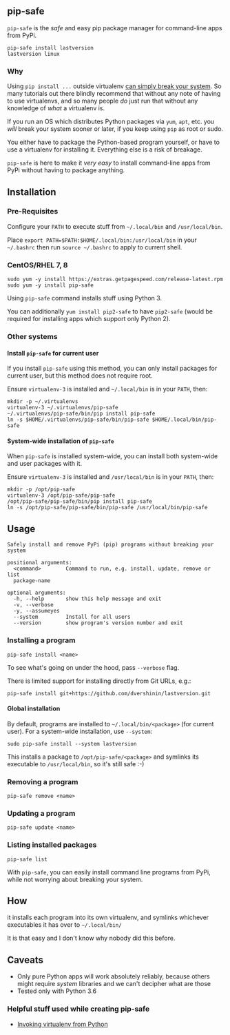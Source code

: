 ## pip-safe

`pip-safe` is the *safe* and easy pip package manager for command-line apps from PyPi.

    pip-safe install lastversion
    lastversion linux
    
### Why

Using `pip install ...` outside virtualenv [can simply break your system](https://www.getpagespeed.com/server-setup/do-not-run-pip-as-root).
So many tutorials out there blindly recommend that without any note of having to use virtualenvs,
and so many people *do* just run that without any knowledge of *what* a virtualenv is.

If you run an OS which distributes Python packages via `yum`, `apt`, etc. you *will* break your 
system sooner or later, if you keep using `pip` as root or sudo.

You either have to package the Python-based program yourself, or have to use a virtualenv for 
installing it. Everything else is a risk of breakage.

`pip-safe` is here to make it *very easy* to install command-line apps from PyPi without having to 
package anything.

## Installation    

### Pre-Requisites

Configure your `PATH` to execute stuff from `~/.local/bin` and `/usr/local/bin`.

Place `export PATH=$PATH:$HOME/.local/bin:/usr/local/bin` in your `~/.bashrc` 
then run `source ~/.bashrc` to apply to current shell. 

### CentOS/RHEL  7, 8

    sudo yum -y install https://extras.getpagespeed.com/release-latest.rpm
    sudo yum -y install pip-safe
    
Using `pip-safe` command installs stuff using Python 3.

You can additionally `yum install pip2-safe` to have `pip2-safe` 
(would be required for installing apps which support only Python 2).
    
### Other systems

#### Install `pip-safe` for current user

If you install `pip-safe` using this method, you can only install packages for current user,
but this method does not require root. 

Ensure `virtualenv-3` is installed and `~/.local/bin` is in your `PATH`, then: 
   
    mkdir -p ~/.virtualenvs
    virtualenv-3 ~/.virtualenvs/pip-safe
    ~/.virtualenvs/pip-safe/bin/pip install pip-safe
    ln -s $HOME/.virtualenvs/pip-safe/bin/pip-safe $HOME/.local/bin/pip-safe

#### System-wide installation of `pip-safe`    

When `pip-safe` is installed system-wide, you can install both system-wide and user packages with it.
    
Ensure `virtualenv-3` is installed and `/usr/local/bin` is in your `PATH`, then:

    mkdir -p /opt/pip-safe
    virtualenv-3 /opt/pip-safe/pip-safe
    /opt/pip-safe/pip-safe/bin/pip install pip-safe
    ln -s /opt/pip-safe/pip-safe/bin/pip-safe /usr/local/bin/pip-safe



## Usage

``` 
Safely install and remove PyPi (pip) programs without breaking your system

positional arguments:
  <command>        Command to run, e.g. install, update, remove or list
  package-name

optional arguments:
  -h, --help       show this help message and exit
  -v, --verbose
  -y, --assumeyes
  --system         Install for all users
  --version        show program's version number and exit
```

### Installing a program

    pip-safe install <name>
    
To see what's going on under the hood, pass `--verbose` flag. 

There is limited support for installing directly from Git URLs, e.g.:

    pip-safe install git+https://github.com/dvershinin/lastversion.git

#### Global installation

By default, programs are installed to `~/.local/bin/<package>` (for current user).
For a system-wide installation, use `--system`:

    sudo pip-safe install --system lastversion  
    
This installs a package to `/opt/pip-safe/<package>` and symlinks its executable to `/usr/local/bin`,
so it's still safe :-)    
    
### Removing a program

    pip-safe remove <name>

### Updating a program

    pip-safe update <name>
    
### Listing installed packages

    pip-safe list    

With `pip-safe`, you can easily install command line programs from PyPi,
while not worrying about breaking your system.

## How

it installs each program into its own virtualenv, and symlinks whichever
executables it has over to `~/.local/bin/`

It is that easy and I don't know why nobody did this before.

## Caveats

* Only pure Python apps will work absolutely reliably, because others might require *system* libraries
and we can't decipher what are those
* Tested only with Python 3.6

### Helpful stuff used while creating pip-safe

* [Invoking virtualenv from Python](http://jelly.codes/articles/python-virtualenv-from-within-python/)

